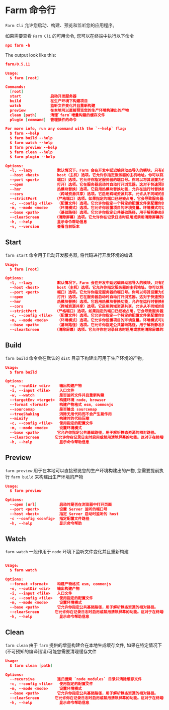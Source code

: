 # Farm 命令行

`Farm Cli` 允许您启动、构建、预览和监听您的应用程序。

如果需要查看 `Farm Cli` 的可用命令, 您可以在终端中执行以下命令

```json title="Terminal"
npx farm -h
```

The output look like this:

```json title="Terminal"
farm/0.5.11

Usage:
  $ farm [root]

Commands:
  [root]
  start             启动开发服务器
  build             在生产环境下构建项目
  watch             监听文件变化并且重新构建
  preview           在本地可以直接预览您的生产环境构建出的产物
  clean [path]      清理`farm`增量构建的缓存文件
  plugin [command]  管理插件的命令

For more info, run any command with the `--help` flag:
  $ farm --help
  $ farm build --help
  $ farm watch --help
  $ farm preview --help
  $ farm clean --help
  $ farm plugin --help

Options:
  -l, --lazy           默认情况下，Farm 会在开发中延迟编译动态导入的模块，只有在模块真正执行时才会编译它们。懒惰编译确实可以加快大型项目的编译速度。
  --host <host>        host（主机）选项。它允许你指定服务器的主机地址。你可以将其设置为特定的IP地址或域名。
  --port <port>        端口）选项。它允许你指定服务器的端口号。你可以将其设置为任何未被占用的端口号。
  --open               打开）选项。它在服务器启动时自动打开浏览器。这对于快速预览你的应用程序或网站非常方便。
  --hmr                热模块替换）选项。它启用热模块替换功能，允许在运行时替换模块，而无需刷新整个页面。这对于开发过程中的实时更新非常有用。
  --cors               （跨域资源共享）选项。它启用跨域资源共享，允许从不同域的服务器请求资源。这对于开发涉及跨域请求的应用程序非常有用。
  --strictPort        （严格端口）选项。如果指定的端口已经被占用，它会导致服务器退出并显示错误消息。
  -c, --config <file>  （配置文件）选项。它允许你指定一个特定的配置文件来配置你的项目。你可以将其设置为文件的路径。
  -m, --mode <mode>    （环境模式）选项。它允许你设置项目的环境变量。环境模式可以是开发模式、生产模式或其他自定义模式。
  --base <path>        （基础路径）选项。它允许你指定公共基础路径，用于解析静态资源的相对路径。
  --clearScreen       （清除屏幕）选项。它允许你在记录日志时启用或禁用清除屏幕的功能。这对于在终端中保持日志清晰可见非常有用。
  -h, --help           显示命令帮助信息
  -v, --version        查看当前版本
```

## Start

`farm start` 命令用于启动开发服务器, 将代码进行开发环境的编译

```json title="Terminal"
Usage:
  $ farm [root]

Options:
  -l, --lazy           默认情况下，Farm 会在开发中延迟编译动态导入的模块，只有在模块真正执行时才会编译它们。懒惰编译确实可以加快大型项目的编译速度。
  --host <host>        host（主机）选项。它允许你指定服务器的主机地址。你可以将其设置为特定的IP地址或域名。
  --port <port>        端口）选项。它允许你指定服务器的端口号。你可以将其设置为任何未被占用的端口号。
  --open               打开）选项。它在服务器启动时自动打开浏览器。这对于快速预览你的应用程序或网站非常方便。
  --hmr                热模块替换）选项。它启用热模块替换功能，允许在运行时替换模块，而无需刷新整个页面。这对于开发过程中的实时更新非常有用。
  --cors               （跨域资源共享）选项。它启用跨域资源共享，允许从不同域的服务器请求资源。这对于开发涉及跨域请求的应用程序非常有用。
  --strictPort        （严格端口）选项。如果指定的端口已经被占用，它会导致服务器退出并显示错误消息。
  -c, --config <file>  （配置文件）选项。它允许你指定一个特定的配置文件来配置你的项目。你可以将其设置为文件的路径。
  -m, --mode <mode>    （环境模式）选项。它允许你设置项目的环境变量。环境模式可以是开发模式、生产模式或其他自定义模式。
  --base <path>        （基础路径）选项。它允许你指定公共基础路径，用于解析静态资源的相对路径。
  --clearScreen       （清除屏幕）选项。它允许你在记录日志时启用或禁用清除屏幕的功能。这对于在终端中保持日志清晰可见非常有用。
```

## Build

`farm build` 命令会在默认的 `dist` 目录下构建出可用于生产环境的产物。

```json title="Terminal"
Usage:
  $ farm build

Options:
  -o, --outDir <dir>    输出构建产物
  -i, --input <file>    入口文件
  -w, --watch           是否监听文件并且重新构建
  --targetEnv <target>  构建环境 node, browser
  --format <format>     构建产物格式 esm, commonjs
  --sourcemap           是否输出 sourcemap
  --treeShaking         消除无用代码而不会产生副作用
  --minify              构建时的代码压缩
  -c, --config <file>   使用指定的配置文件
  -m, --mode <mode>     设置环境模式
  --base <path>        它允许你指定公共基础路径，用于解析静态资源的相对路径。
  --clearScreen       它允许你在记录日志时启用或禁用清除屏幕的功能。这对于在终端中保持日志清晰可见非常有用。
  -h, --help            显示命令帮助信息
```

## Preview

`farm preview` 用于在本地可以直接预览您的生产环境构建出的产物, 您需要提前执行 `farm build` 来构建出生产环境的产物

```json title="Terminal"
Usage:
  $ farm preview

Options:
  --open [url]          启动时是否在浏览器中打开页面
  --port <port>         设置 Server 监听的端口号
  --host <host>         指定 Server 启动时监听的 host
  -c --config <config>  指定配置文件路径
  -h, --help            显示命令帮助
```

## Watch

`farm watch` 一般作用于 `node` 环境下监听文件变化并且重新构建

```json title="Terminal"

Usage:
  $ farm watch

Options:
  --format <format>    构建产物格式 esm, commonjs
  -o, --outDir <dir>   输出构建产物
  -i, --input <file>   入口文件
  -c, --config <file>   使用指定的配置文件
  -m, --mode <mode>     设置环境模式
  --base <path>        它允许你指定公共基础路径，用于解析静态资源的相对路径。
  --clearScreen       它允许你在记录日志时启用或禁用清除屏幕的功能。这对于在终端中保持日志清晰可见非常有用。
  -h, --help            显示命令帮助信息
```

## Clean

`farm clean` 由于 `farm` 提供的增量构建会在本地生成缓存文件, 如果在特定情况下(不可预知的编译错误)可能您需要清理缓存文件

```json title="Terminal"
Usage:
  $ farm clean [path]

Options:
  --recursive          递归搜索 `node_modules` 目录并清除缓存文件
  -c, --config <file>   使用指定的配置文件
  -m, --mode <mode>     设置环境模式
  --base <path>        它允许你指定公共基础路径，用于解析静态资源的相对路径。
  --clearScreen       它允许你在记录日志时启用或禁用清除屏幕的功能。这对于在终端中保持日志清晰可见非常有用。
  -h, --help            显示命令帮助信息
```
